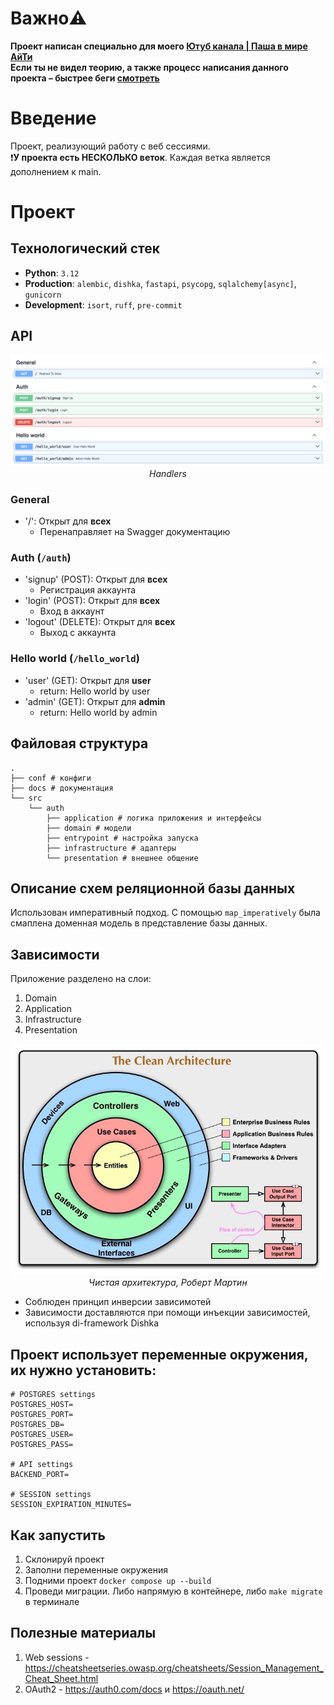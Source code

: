 # Важно⚠️
**Проект написан специально для моего [Ютуб канала | Паша в мире АйТи](https://www.youtube.com/@PashaVmireIT) \
Если ты не видел теорию, а также процесс написания данного проекта – быстрее беги [смотреть](https://www.youtube.com/@PashaVmireIT)**

# Введение
Проект, реализующий работу с веб сессиями. \
❗**У проекта есть НЕСКОЛЬКО веток**. Каждая ветка является дополнением к main.

# Проект
## Технологический стек
- **Python**: `3.12`
- **Production**: `alembic`, `dishka`, `fastapi`, `psycopg`, `sqlalchemy[async]`, `gunicorn`
- **Development**: `isort`, `ruff`, `pre-commit`


## API
<p align="center">
  <img src="docs/API.png" />
  <br><em>Handlers</em>
</p>

### General
- '/': Открыт для **всех**
   - Перенаправляет на Swagger документацию

### Auth (`/auth`)

- 'signup' (POST): Открыт для **всех**
  - Регистрация аккаунта
- 'login' (POST): Открыт для **всех**
  - Вход в аккаунт
- 'logout' (DELETE): Открыт для **всех**
  - Выход с аккаунта

### Hello world (`/hello_world`)
- 'user' (GET): Открыт для **user**
  - return: Hello world by user
- 'admin' (GET): Открыт для **admin**
  - return: Hello world by admin

## Файловая структура

```
.
├── conf # конфиги
├── docs # документация
└── src
    └── auth
        ├── application # логика приложения и интерфейсы
        ├── domain # модели
        ├── entrypoint # настройка запуска
        ├── infrastructure # адаптеры
        └── presentation # внешнее общение

```

## Описание схем реляционной базы данных
Использован императивный подход. С помощью `map_imperatively` была смаплена доменная модель в представление базы данных.

## Зависимости
Приложение разделено на слои:
1. Domain
2. Application
3. Infrastructure
4. Presentation

<p align="center">
  <img src="docs/CA.jpg" alt="Correct Dependency with DI" />
  <br><em>Чистая архитектура, Роберт Мартин</em>
</p>

- Соблюден принцип инверсии зависимотей
- Зависимости доставляются при помощи инъекции зависимостей, используя di-framework Dishka

## Проект использует переменные окружения, их нужно установить:
```
# POSTGRES settings
POSTGRES_HOST=
POSTGRES_PORT=
POSTGRES_DB=
POSTGRES_USER=
POSTGRES_PASS=

# API settings
BACKEND_PORT=

# SESSION settings
SESSION_EXPIRATION_MINUTES=
```

## Как запустить
1. Склонируй проект
2. Заполни переменные окружения
3. Подними проект ``docker compose up --build``
4. Проведи миграции. Либо напрямую в контейнере, либо ``make migrate`` в терминале

## Полезные материалы
1. Web sessions - https://cheatsheetseries.owasp.org/cheatsheets/Session_Management_Cheat_Sheet.html
2. OAuth2 - https://auth0.com/docs и https://oauth.net/
